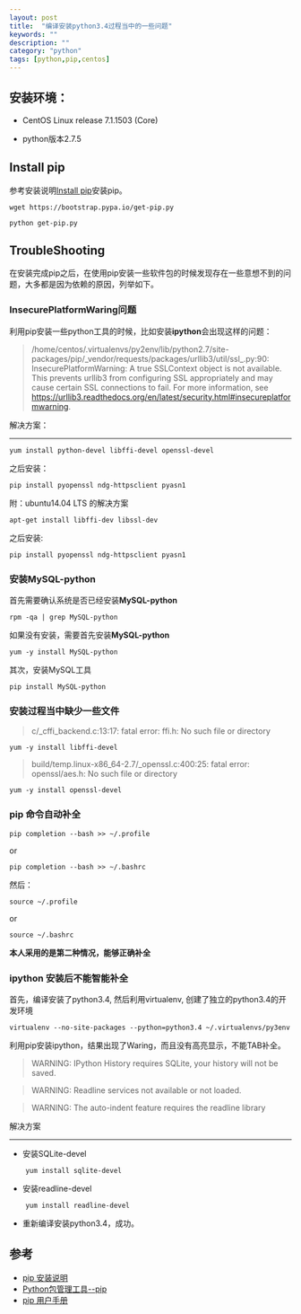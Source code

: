 ```yaml
---
layout: post
title:  "编译安装python3.4过程当中的一些问题"
keywords: ""
description: ""
category: "python" 
tags: [python,pip,centos]
---
```


## 安装环境：

- CentOS Linux release 7.1.1503 (Core)

- python版本2.7.5

## Install pip

参考安装说明[Install pip][1]安装pip。

	wget https://bootstrap.pypa.io/get-pip.py 

	python get-pip.py 

## TroubleShooting

在安装完成pip之后，在使用pip安装一些软件包的时候发现存在一些意想不到的问题，大多都是因为依赖的原因，列举如下。

### InsecurePlatformWaring问题

利用pip安装一些python工具的时候，比如安装**ipython**会出现这样的问题：

> /home/centos/.virtualenvs/py2env/lib/python2.7/site-packages/pip/\_vendor/requests/packages/urllib3/util/ssl\_.py:90: InsecurePlatformWarning: A true SSLContext object is not available. This prevents urllib3 from configuring SSL appropriately and may cause certain SSL connections to fail. For more information, see https://urllib3.readthedocs.org/en/latest/security.html#insecureplatformwarning.

解决方案：

<!-- more -->

---
	
	yum install python-devel libffi-devel openssl-devel

之后安装：

	pip install pyopenssl ndg-httpsclient pyasn1

附：ubuntu14.04 LTS 的解决方案

	apt-get install libffi-dev libssl-dev 

之后安装:
	
	pip install pyopenssl ndg-httpsclient pyasn1


### 安装MySQL-python

首先需要确认系统是否已经安装**MySQL-python**

	rpm -qa | grep MySQL-python

如果没有安装，需要首先安装**MySQL-python**

	yum -y install MySQL-python

其次，安装MySQL工具 

	pip install MySQL-python

### 安装过程当中缺少一些文件

> c/\_cffi_backend.c:13:17: fatal error: ffi.h: No such file or directory

	yum -y install libffi-devel

> build/temp.linux-x86_64-2.7/\_openssl.c:400:25: fatal error: openssl/aes.h: No such file or directory

	yum -y install openssl-devel

### pip 命令自动补全

	pip completion --bash >> ~/.profile

or 

	pip completion --bash >> ~/.bashrc

然后：

	source ~/.profile 

or 

	source ~/.bashrc

**本人采用的是第二种情况，能够正确补全**

### ipython 安装后不能智能补全

首先，编译安装了python3.4, 然后利用virtualenv, 创建了独立的python3.4的开发环境

	virtualenv --no-site-packages --python=python3.4 ~/.virtualenvs/py3env

利用pip安装ipython，结果出现了Waring，而且没有高亮显示，不能TAB补全。

> WARNING: IPython History requires SQLite, your history will not be saved.

> WARNING: Readline services not available or not loaded.

> WARNING: The auto-indent feature requires the readline library

解决方案

---

- 安装SQLite-devel

```
	yum install sqlite-devel
```

- 安装readline-devel
 
```
	yum install readline-devel 
```

- 重新编译安装python3.4，成功。




## 参考

- [pip 安装说明][1]
- [Python包管理工具--pip][2]
- [pip 用户手册][3]

[1]: https://pip.pypa.io/en/stable/installing/
[2]: http://lesliezhu.github.io/public/2014-11-08-pip.html
[3]: https://pip.pypa.io/en/stable/



